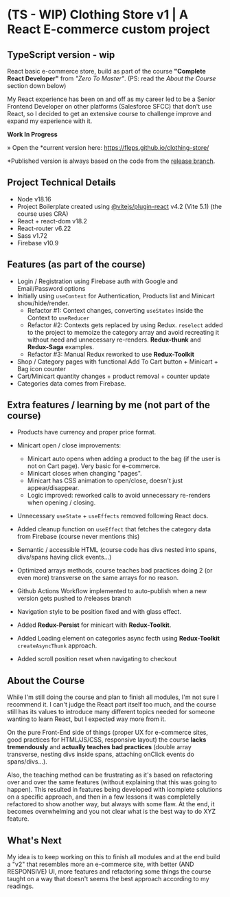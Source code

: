 # (TS - WIP) Clothing Store v1 | A React E-commerce custom project
## TypeScript version - wip

React basic e-commerce store, build as part of the course **"Complete React Developer"** from _"Zero To Master"_. (PS: read the *About the Course* section down below)

My React experience has been on and off as my career led to be a Senior Frontend Developer on other platforms (Salesforce SFCC) that don't use React, so I decided to get an extensive course to challenge improve and expand my experience with it.

**Work In Progress**

» Open the *current version here: https://fleps.github.io/clothing-store/

*Published version is always based on the code from the [release branch](https://github.com/fleps/clothing-store/tree/releases).

## Project Technical Details

- Node v18.16
- Project Boilerplate created using [@vitejs/plugin-react](https://github.com/vitejs/vite-plugin-react/blob/main/packages/plugin-react/README.md) v4.2 (Vite 5.1) (the course uses CRA)
- React + react-dom v18.2
- React-router v6.22
- Sass v1.72
- Firebase v10.9

## Features (as part of the course)
- Login / Registration using Firebase auth with Google and Email/Password options
- Initially using `useContext` for Authentication, Products list and Minicart show/hide/render.
  - Refactor #1: Context changes, converting `useStates` inside the Context to `useReducer`
  - Refactor #2: Contexts gets replaced by using Redux. `reselect` added to the project to memoize the category array and avoid recreating it without need and unnecessary re-renders. **Redux-thunk** and **Redux-Saga** examples.
  - Refactor #3: Manual Redux reworked to use **Redux-Toolkit**
- Shop / Category pages with functional Add To Cart button + Minicart + Bag icon counter
- Cart/Minicart quantity changes + product removal + counter update
- Categories data comes from Firebase.

## Extra features / learning by me (not part of the course)
- Products have currency and proper price format.
- Minicart open / close improvements:
  - Minicart auto opens when adding a product to the bag (if the user is not on Cart page). Very basic for e-commerce.
  - Minicart closes when changing "pages".
  - Minicart has CSS animation to open/close, doesn't just appear/disappear.
  - Logic improved: reworked calls to avoid unnecessary re-renders when opening / closing.

- Unnecessary `useState` + `useEffects` removed following React docs.
- Added cleanup function on `useEffect` that fetches the category data from Firebase (course never mentions this)
- Semantic / accessible HTML (course code has divs nested into spans, divs/spans having click events...)
- Optimized arrays methods, course teaches bad practices doing 2 (or even more) transverse on the same arrays for no reason.
- Github Actions Workflow implemented to auto-publish when a new version gets pushed to /releases branch
- Navigation style to be position fixed and with glass effect.
- Added **Redux-Persist** for minicart with **Redux-Toolkit**.
- Added Loading element on categories async fecth using **Redux-Toolkit** `createAsyncThunk` approach.
- Added scroll position reset when navigating to checkout

## About the Course
While I'm still doing the course and plan to finish all modules, I'm not sure I recommend it. I can't judge the React part itself too much, and the course still has its values to introduce many different topics needed for someone wanting to learn React, but I expected way more from it.

On the pure Front-End side of things (proper UX for e-commerce sites, good practices for HTML/JS/CSS, responsive layout) the course **lacks tremendously** and **actually teaches bad practices** (double array transverse, nesting divs inside spans, attaching onClick events do spans/divs...).

Also, the teaching method can be frustrating as it's based on refactoring over and over the same features (without explaining that this was going to happen). This resulted in features being developed with icomplete solutions on a specific approach, and then in a few lessons it was completelly refactored to show another way, but always with some flaw. At the end, it becomes overwhelming and you not clear what is the best way to do XYZ feature.

## What's Next
My idea is to keep working on this to finish all modules and at the end build a "v2" that resembles more an e-commerce site, with better (AND RESPONSIVE)  UI, more features and refactoring some things the course taught on a way that doesn't seems the best approach according to my readings.

